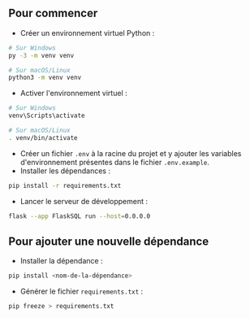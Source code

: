 ## Pour commencer

- Créer un environnement virtuel Python :

```bash
# Sur Windows
py -3 -m venv venv

# Sur macOS/Linux
python3 -m venv venv
```

- Activer l'environnement virtuel :

```bash
# Sur Windows
venv\Scripts\activate

# Sur macOS/Linux
. venv/bin/activate
```

- Créer un fichier `.env` à la racine du projet et y ajouter les variables d'environnement présentes dans le fichier `.env.example`.
- Installer les dépendances :

```bash
pip install -r requirements.txt
```

- Lancer le serveur de développement :

```bash
flask --app FlaskSQL run --host=0.0.0.0
```

## Pour ajouter une nouvelle dépendance

- Installer la dépendance :

```bash
pip install <nom-de-la-dépendance>
```

- Générer le fichier `requirements.txt` :

```bash
pip freeze > requirements.txt
```
